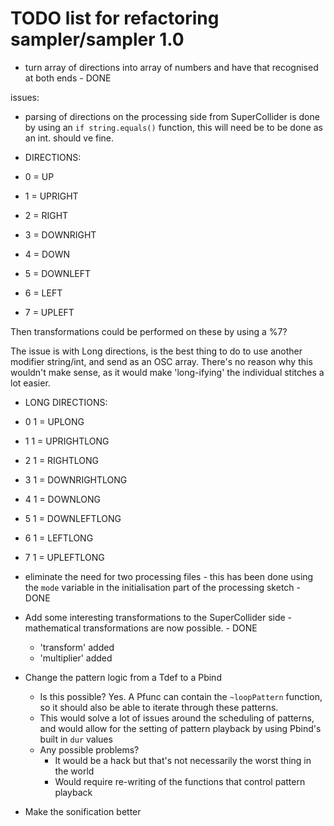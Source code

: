 # TODO list for refactoring sampler/sampler 1.0

- turn array of directions into array of numbers and have that recognised at both ends - DONE

issues:
- parsing of directions on the processing side from SuperCollider is done by using an `if string.equals()` function, this will need be to be done as an int. should ve fine.

- DIRECTIONS:
- 0 = UP
- 1 = UPRIGHT
- 2 = RIGHT
- 3 = DOWNRIGHT
- 4 = DOWN
- 5 = DOWNLEFT
- 6 = LEFT
- 7 = UPLEFT

Then transformations could be performed on these by using a %7?

The issue is with Long directions, is the best thing to do to use another modifier string/int, and send as an OSC array. There's no reason why this wouldn't make sense, as it would make 'long-ifying' the individual stitches a lot easier.

- LONG DIRECTIONS:
- 0 1 = UPLONG
- 1 1 = UPRIGHTLONG
- 2 1 = RIGHTLONG
- 3 1 = DOWNRIGHTLONG
- 4 1 = DOWNLONG
- 5 1 = DOWNLEFTLONG
- 6 1 = LEFTLONG
- 7 1 = UPLEFTLONG


- eliminate the need for two processing files - this has been done using the `mode` variable in the initialisation part of the processing sketch - DONE

- Add some interesting transformations to the SuperCollider side - mathematical transformations are now possible. - DONE
    - 'transform' added
    - 'multiplier' added

- Change the pattern logic from a Tdef to a Pbind
    - Is this possible? Yes. A Pfunc can contain the `~loopPattern` function, so it should also be able to iterate through these patterns.
    - This would solve a lot of issues around the scheduling of patterns, and would allow for the setting of pattern playback by using Pbind's built in `dur` values
    - Any possible problems? 
        - It would be a hack but that's not necessarily the worst thing in the world
        - Would require re-writing of the functions that control pattern playback

- Make the sonification better
